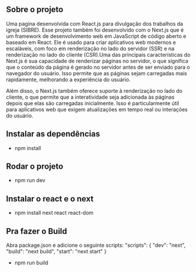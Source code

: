 ## Sobre o projeto
Uma pagina desenvolvida com React.js para divulgação dos trabalhos da igreja (SIBRE).
Esse projeto também foi desenvolvido com o Next.js que é um framework de desenvolvimento web em JavaScript de código aberto e baseado em React. Ele é usado para criar aplicativos web modernos e escaláveis, com foco em renderização no lado do servidor (SSR) e na renderização no lado do cliente (CSR).Uma das principais características do Next.js é sua capacidade de renderizar páginas no servidor, o que significa que o conteúdo da página é gerado no servidor antes de ser enviado para o navegador do usuário. Isso permite que as páginas sejam carregadas mais rapidamente, melhorando a experiência do usuário.

Além disso, o Next.js também oferece suporte à renderização no lado do cliente, o que permite que a interatividade seja adicionada às páginas depois que elas são carregadas inicialmente. Isso é particularmente útil para aplicativos web que exigem atualizações em tempo real ou interações do usuário.

## Instalar as dependências
- npm install

## Rodar o projeto
- npm run dev

## Instalar o react e o next
- npm install next react react-dom

## Pra fazer o Build
Abra package.json e adicione o seguinte scripts:
"scripts": {
  "dev": "next",
  "build": "next build",
  "start": "next start"
}
 - npm run build

